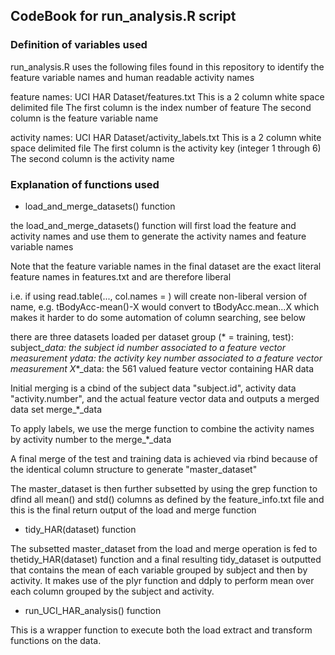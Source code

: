 ## CodeBook for run_analysis.R script

### Definition of variables used

run\_analysis.R uses the following files found in this repository to identify the feature variable names and human readable activity names

feature names: UCI HAR Dataset/features.txt
This is a 2 column white space delimited file
The first column is the index number of feature
The second column is the feature variable name

activity names: UCI HAR Dataset/activity_labels.txt
This is a 2 column white space delimited file
The first column is the activity key (integer 1 through 6)
The second column is the activity name

### Explanation of functions used
* load_and_merge_datasets() function

the load_and_merge_datasets() function will first load the feature and activity names and use them to generate the activity names and feature variable names

Note that the feature variable names in the final dataset are the exact literal feature names in features.txt and are therefore liberal

i.e. if using read.table(..., col.names = <features names>) will create non-liberal version of name, e.g. tBodyAcc-mean()-X would convert to tBodyAcc.mean...X which makes it harder to do some automation of column searching, see below

there are three datasets loaded per dataset group (\* = training, test):
subject_*_data: the subject id number associated to a feature vector measurement
y_*_data: the activity key number associated to a feature vector measurement
X_*_data: the 561 valued feature vector containing HAR data

Initial merging is a cbind of the subject data "subject.id", activity data "activity.number", and the actual feature vector data and outputs a merged data set merge_*_data

To apply labels, we use the merge function to combine the activity names by activity number to the merge_*_data

A final merge of the test and training data is achieved via rbind because of the identical column structure to generate "master_dataset"

The master_dataset is then further subsetted by using the grep function to dfind all mean() and std() columns as defined by the feature_info.txt file and this is the final return output of the load and merge function


* tidy_HAR(dataset) function

The subsetted master_dataset from the load and merge operation is fed to thetidy_HAR(dataset) function and a final resulting tidy_dataset is outputted that contains the mean of each variable grouped by subject and then by activity. It makes use of the plyr function and ddply to perform mean over each column grouped by the subject and activity.

* run_UCI_HAR_analysis() function

This is a wrapper function to execute both the load extract and transform functions on the data.

